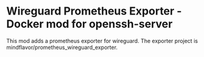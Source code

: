 # Wireguard Prometheus Exporter - Docker mod for openssh-server

This mod adds a prometheus exporter for wireguard.
The exporter project is mindflavor/prometheus_wireguard_exporter.

